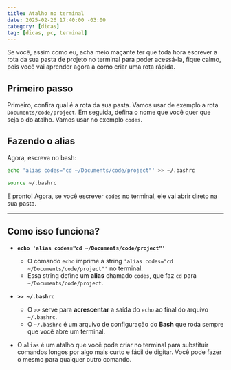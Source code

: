 ```yaml
---
title: Atalho no terminal
date: 2025-02-26 17:40:00 -03:00
category: [dicas]
tag: [dicas, pc, terminal]
---
```

Se você, assim como eu, acha meio maçante ter que toda hora escrever a rota da
sua pasta de projeto no terminal para poder acessá-la, fique calmo, pois você
vai aprender agora a como criar uma rota rápida.
## Primeiro passo
Primeiro, confira qual é a rota da sua pasta. Vamos usar de exemplo a rota
`Documents/code/project`. Em seguida, defina o nome que você quer que seja o do
atalho. Vamos usar no exemplo `codes`.
## Fazendo o alias
Agora, escreva no bash:
```bash
echo 'alias codes="cd ~/Documents/code/project"' >> ~/.bashrc

source ~/.bashrc
```
E pronto! Agora, se você escrever `codes` no terminal, ele vai abrir direto na
sua pasta.

---

## Como isso funciona?
- **`echo 'alias codes="cd ~/Documents/code/project"'`**
    
    - O comando `echo` imprime a string `'alias codes="cd ~/Documents/code/project"'` no terminal.
    - Essa string define um **alias** chamado `codes`, que faz `cd` para `~/Documents/code/project`.
- **`>> ~/.bashrc`**
    
    - O `>>` serve para **acrescentar** a saída do `echo` ao final do arquivo `~/.bashrc`.
    - O `~/.bashrc` é um arquivo de configuração do **Bash** que roda sempre que você abre um terminal.
- O `alias` é um atalho que você pode criar no terminal para substituir comandos longos por algo mais curto e fácil de digitar. Você pode fazer o mesmo para qualquer outro comando.
